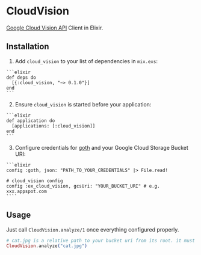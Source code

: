 # CloudVision

[Google Cloud Vision API](https://cloud.google.com/vision/) Client in Elixir.

## Installation

  1. Add `cloud_vision` to your list of dependencies in `mix.exs`:

    ```elixir
    def deps do
      [{:cloud_vision, "~> 0.1.0"}]
    end
    ```

  2. Ensure `cloud_vision` is started before your application:

    ```elixir
    def application do
      [applications: [:cloud_vision]]
    end
    ```

  3. Configure credentials for [goth](https://github.com/peburrows/goth) and your Google Cloud Storage Bucket URI:

    ```elixir
    config :goth, json: "PATH_TO_YOUR_CREDENTIALS" |> File.read!

    # cloud_vision config
    config :ex_cloud_vision, gcsUri: "YOUR_BUCKET_URI" # e.g. xxx.appspot.com
    ````

## Usage

Just call ```CloudVision.analyze/1``` once everything configured properly.

```elixir
# cat.jpg is a relative path to your bucket uri from its root. it must be uploaded beforehand
CloudVision.analyze("cat.jpg")
```
